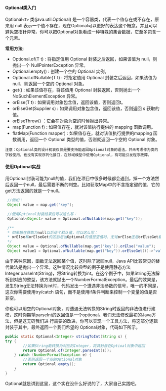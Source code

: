 #### Optional类入门

Optional`<T>` 类(java.util.Optional) 是一个容器类，代表一个值存在或不存在，原来用 null 表示一个值不存在，现在Optional可以更好的表达这个概念。并且可以避免空指针异常。你可以把Optional对象看成一种特殊的集合数据，它至多包含一个元素。

**常用方法**:

- Optional.of(T t) : 将指定值用 Optional 封装之后返回，如果该值为 null，则抛出一个 NullPointerException 异常。
- Optional.empty() : 创建一个空的 Optional 实例。
- Optional.ofNullable(T t) : 将指定值用 Optional 封装之后返回，如果该值为 null，则返回一个空的 Optional 对象。
- get() : 如果该值存在，将该值用 Optional 封装返回，否则抛出一个 NoSuchElementException 异常。
- orElse(T t) : 如果调用对象包含值，返回该值，否则返回t。
- orElseGet(Supplier s) : 如果调用对象包含值，返回该值，否则返回 s 获取的值。
- orElseThrow() ：它会在对象为空的时候抛出异常。
- map(Function f) : 如果值存在，就对该值执行提供的 mapping 函数调用。
- flatMap(Function mapper) : 如果值存在，就对该值执行提供的mapping 函数调用，返回一个 Optional 类型的值，否则就返回一个空的 Optional 对象。

`注意：Optional类的设计初衷仅仅是要支持能返回Optional对象的语法，并未考虑作为类的字段使用，也没有实现序列化接口，在领域模型中使用Optional，有可能引发程序故障。`

#### 使用Optional实战

用Optional封装可能为null的值，我们在项目中很多时候都会遇到，掉一个方法然后返回一个null，最后需要不断的判空。比如获取Map中的不含指定键的值，它的get方法返回的就是一个null。

```java
 //例如：
 Object value = map.get("key");
 
 //使用Optional封装结果后可以这么写：
 Optional<Object> value = Optional.ofNullable(map.get("key"));
 
 /**
 * 如果想在获取为null以后给个默认值，可以这么写：
 * orElse和orElseGet的区别是当Optional的值是空值时，无论orElse还是orElseGet都会执行；而当返回的             Optional有值时，orElse会执行，而orElseGet不会执行。
 */
 Object value = Optional.ofNullable(map.get("key")).orElse("value");
 Object value1 = Optional.ofNullable(map.get("key")).orElseGet(()->"value");
```

 由于某种原因，函数无法返回某个值，这时除了返回null，Java API比较常见的替代做法是抛出一个异常。这种情况比较典型的例子是使用静态方法Integer.parseInt(String)，将String转换为int。在这个例子中，如果String无法解析到对应的整型，该方法就抛出一个NumberFormatException。最后的效果是，发生String无法转换为int时，代码发出一个遭遇非法参数的信号，唯一的不同是，这次你需要使用try/catch 语句，而不是使用if条件判断来控制一个变量的值是否非空。

你也可以用空的Optional对象，对遭遇无法转换的String时返回的非法值进行建模，这时你期望parseInt的返回值是一个optional。我们无法修改最初的Java方法，但是这无碍我们进 行需要的改进，你可以实现一个工具方法，将这部分逻辑封装于其中，最终返回一个我们希望的 Optional对象，代码如下所示。

```java
public static Optional<Integer> stringToInt(String s) {
try { 
        //如果String能转换为对应的Integer，将其封装在Optioal对象中返回
        return Optional.of(Integer.parseInt(s));
    } catch (NumberFormatException e) {
        //否则返回一个空的Optional对象
        return Optional.empty();
    }
}
```

Optional就是讲到这里，这个实在没什么好说的了，大家自己实践吧。